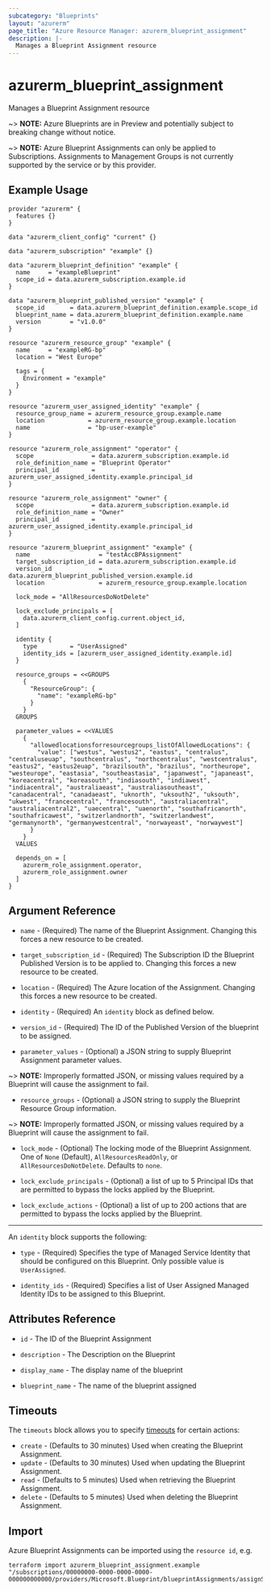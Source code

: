 ```yaml
---
subcategory: "Blueprints"
layout: "azurerm"
page_title: "Azure Resource Manager: azurerm_blueprint_assignment"
description: |-
  Manages a Blueprint Assignment resource
---
```


# azurerm_blueprint_assignment

Manages a Blueprint Assignment resource

~> **NOTE:** Azure Blueprints are in Preview and potentially subject to breaking change without notice.

~> **NOTE:** Azure Blueprint Assignments can only be applied to Subscriptions.  Assignments to Management Groups is not currently supported by the service or by this provider.

## Example Usage

```hcl
provider "azurerm" {
  features {}
}

data "azurerm_client_config" "current" {}

data "azurerm_subscription" "example" {}

data "azurerm_blueprint_definition" "example" {
  name     = "exampleBlueprint"
  scope_id = data.azurerm_subscription.example.id
}

data "azurerm_blueprint_published_version" "example" {
  scope_id       = data.azurerm_blueprint_definition.example.scope_id
  blueprint_name = data.azurerm_blueprint_definition.example.name
  version        = "v1.0.0"
}

resource "azurerm_resource_group" "example" {
  name     = "exampleRG-bp"
  location = "West Europe"

  tags = {
    Environment = "example"
  }
}

resource "azurerm_user_assigned_identity" "example" {
  resource_group_name = azurerm_resource_group.example.name
  location            = azurerm_resource_group.example.location
  name                = "bp-user-example"
}

resource "azurerm_role_assignment" "operator" {
  scope                = data.azurerm_subscription.example.id
  role_definition_name = "Blueprint Operator"
  principal_id         = azurerm_user_assigned_identity.example.principal_id
}

resource "azurerm_role_assignment" "owner" {
  scope                = data.azurerm_subscription.example.id
  role_definition_name = "Owner"
  principal_id         = azurerm_user_assigned_identity.example.principal_id
}

resource "azurerm_blueprint_assignment" "example" {
  name                   = "testAccBPAssignment"
  target_subscription_id = data.azurerm_subscription.example.id
  version_id             = data.azurerm_blueprint_published_version.example.id
  location               = azurerm_resource_group.example.location

  lock_mode = "AllResourcesDoNotDelete"

  lock_exclude_principals = [
    data.azurerm_client_config.current.object_id,
  ]

  identity {
    type         = "UserAssigned"
    identity_ids = [azurerm_user_assigned_identity.example.id]
  }

  resource_groups = <<GROUPS
    {
      "ResourceGroup": {
        "name": "exampleRG-bp"
      }
    }
  GROUPS

  parameter_values = <<VALUES
    {
      "allowedlocationsforresourcegroups_listOfAllowedLocations": {
        "value": ["westus", "westus2", "eastus", "centralus", "centraluseuap", "southcentralus", "northcentralus", "westcentralus", "eastus2", "eastus2euap", "brazilsouth", "brazilus", "northeurope", "westeurope", "eastasia", "southeastasia", "japanwest", "japaneast", "koreacentral", "koreasouth", "indiasouth", "indiawest", "indiacentral", "australiaeast", "australiasoutheast", "canadacentral", "canadaeast", "uknorth", "uksouth2", "uksouth", "ukwest", "francecentral", "francesouth", "australiacentral", "australiacentral2", "uaecentral", "uaenorth", "southafricanorth", "southafricawest", "switzerlandnorth", "switzerlandwest", "germanynorth", "germanywestcentral", "norwayeast", "norwaywest"]
      }
    }
  VALUES

  depends_on = [
    azurerm_role_assignment.operator,
    azurerm_role_assignment.owner
  ]
}

```

## Argument Reference

* `name` - (Required) The name of the Blueprint Assignment. Changing this forces a new resource to be created.

* `target_subscription_id` - (Required) The Subscription ID the Blueprint Published Version is to be applied to. Changing this forces a new resource to be created.

* `location` - (Required) The Azure location of the Assignment. Changing this forces a new resource to be created.

* `identity` - (Required) An `identity` block as defined below.

* `version_id` - (Required) The ID of the Published Version of the blueprint to be assigned.

* `parameter_values` - (Optional) a JSON string to supply Blueprint Assignment parameter values.

~> **NOTE:** Improperly formatted JSON, or missing values required by a Blueprint will cause the assignment to fail.

* `resource_groups` - (Optional) a JSON string to supply the Blueprint Resource Group information.

~> **NOTE:** Improperly formatted JSON, or missing values required by a Blueprint will cause the assignment to fail.

* `lock_mode` - (Optional) The locking mode of the Blueprint Assignment.  One of `None` (Default), `AllResourcesReadOnly`, or `AllResourcesDoNotDelete`. Defaults to `none`.

* `lock_exclude_principals` - (Optional) a list of up to 5 Principal IDs that are permitted to bypass the locks applied by the Blueprint.

* `lock_exclude_actions` - (Optional) a list of up to 200 actions that are permitted to bypass the locks applied by the Blueprint.

---

An `identity` block supports the following:

* `type` - (Required) Specifies the type of Managed Service Identity that should be configured on this Blueprint. Only possible value is `UserAssigned`.

* `identity_ids` - (Required) Specifies a list of User Assigned Managed Identity IDs to be assigned to this Blueprint.

## Attributes Reference

* `id` - The ID of the Blueprint Assignment

* `description` - The Description on the Blueprint

* `display_name` - The display name of the blueprint

* `blueprint_name` - The name of the blueprint assigned

## Timeouts

The `timeouts` block allows you to specify [timeouts](https://www.terraform.io/language/resources/syntax#operation-timeouts) for certain actions:

* `create` - (Defaults to 30 minutes) Used when creating the Blueprint Assignment.
* `update` - (Defaults to 30 minutes) Used when updating the Blueprint Assignment.
* `read` - (Defaults to 5 minutes) Used when retrieving the Blueprint Assignment.
* `delete` - (Defaults to 5 minutes) Used when deleting the Blueprint Assignment.

## Import

Azure Blueprint Assignments can be imported using the `resource id`, e.g.

```shell
terraform import azurerm_blueprint_assignment.example "/subscriptions/00000000-0000-0000-0000-000000000000/providers/Microsoft.Blueprint/blueprintAssignments/assignSimpleBlueprint"
```
